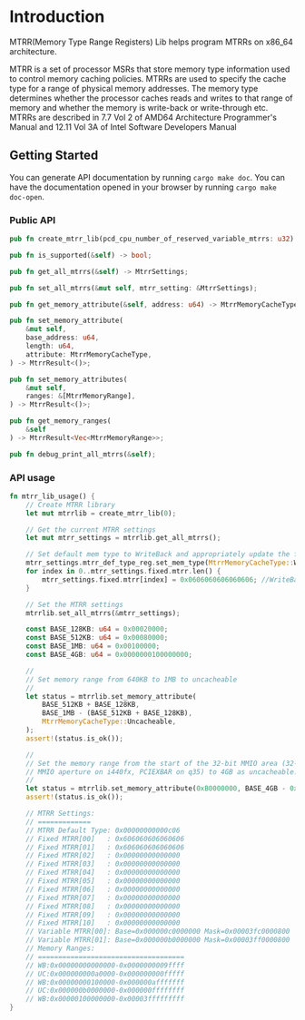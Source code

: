 # Introduction

MTRR(Memory Type Range Registers) Lib helps program MTRRs on x86_64
architecture.

MTRR is a set of processor MSRs that store memory type information used to
control memory caching policies. MTRRs are used to specify the cache type
for a range of physical memory addresses. The memory type determines whether
the processor caches reads and writes to that range of memory and whether
the memory is write-back or write-through etc. MTRRs are described in 7.7
Vol 2 of AMD64 Architecture Programmer's Manual and 12.11 Vol 3A of Intel
Software Developers Manual

## Getting Started

You can generate API documentation by running `cargo make doc`. You can have the documentation opened in your browser
by running `cargo make doc-open`.

### Public API

```rust
pub fn create_mtrr_lib(pcd_cpu_number_of_reserved_variable_mtrrs: u32) -> MtrrLib;

pub fn is_supported(&self) -> bool;

pub fn get_all_mtrrs(&self) -> MtrrSettings;

pub fn set_all_mtrrs(&mut self, mtrr_setting: &MtrrSettings);

pub fn get_memory_attribute(&self, address: u64) -> MtrrMemoryCacheType;

pub fn set_memory_attribute(
    &mut self,
    base_address: u64,
    length: u64,
    attribute: MtrrMemoryCacheType,
) -> MtrrResult<()>;

pub fn set_memory_attributes(
    &mut self,
    ranges: &[MtrrMemoryRange],
) -> MtrrResult<()>;

pub fn get_memory_ranges(
    &self
) -> MtrrResult<Vec<MtrrMemoryRange>>;

pub fn debug_print_all_mtrrs(&self);
```

### API usage

```rust
fn mtrr_lib_usage() {
    // Create MTRR library
    let mut mtrrlib = create_mtrr_lib(0);

    // Get the current MTRR settings
    let mut mtrr_settings = mtrrlib.get_all_mtrrs();

    // Set default mem type to WriteBack and appropriately update the fixed mtrr
    mtrr_settings.mtrr_def_type_reg.set_mem_type(MtrrMemoryCacheType::WriteBack as u8);
    for index in 0..mtrr_settings.fixed.mtrr.len() {
        mtrr_settings.fixed.mtrr[index] = 0x0606060606060606; //WriteBack
    }

    // Set the MTRR settings
    mtrrlib.set_all_mtrrs(&mtrr_settings);

    const BASE_128KB: u64 = 0x00020000;
    const BASE_512KB: u64 = 0x00080000;
    const BASE_1MB: u64 = 0x00100000;
    const BASE_4GB: u64 = 0x0000000100000000;

    //
    // Set memory range from 640KB to 1MB to uncacheable
    //
    let status = mtrrlib.set_memory_attribute(
        BASE_512KB + BASE_128KB,
        BASE_1MB - (BASE_512KB + BASE_128KB),
        MtrrMemoryCacheType::Uncacheable,
    );
    assert!(status.is_ok());

    //
    // Set the memory range from the start of the 32-bit MMIO area (32-bit PCI
    // MMIO aperture on i440fx, PCIEXBAR on q35) to 4GB as uncacheable.
    //
    let status = mtrrlib.set_memory_attribute(0xB0000000, BASE_4GB - 0xB0000000, MtrrMemoryCacheType::Uncacheable);
    assert!(status.is_ok());

    // MTRR Settings:
    // =============
    // MTRR Default Type: 0x00000000000c06
    // Fixed MTRR[00]   : 0x606060606060606
    // Fixed MTRR[01]   : 0x606060606060606
    // Fixed MTRR[02]   : 0x00000000000000
    // Fixed MTRR[03]   : 0x00000000000000
    // Fixed MTRR[04]   : 0x00000000000000
    // Fixed MTRR[05]   : 0x00000000000000
    // Fixed MTRR[06]   : 0x00000000000000
    // Fixed MTRR[07]   : 0x00000000000000
    // Fixed MTRR[08]   : 0x00000000000000
    // Fixed MTRR[09]   : 0x00000000000000
    // Fixed MTRR[10]   : 0x00000000000000
    // Variable MTRR[00]: Base=0x000000c0000000 Mask=0x00003fc0000800
    // Variable MTRR[01]: Base=0x000000b0000000 Mask=0x00003ff0000800
    // Memory Ranges:
    // ====================================
    // WB:0x00000000000000-0x0000000009ffff
    // UC:0x000000000a0000-0x000000000fffff
    // WB:0x00000000100000-0x000000afffffff
    // UC:0x000000b0000000-0x000000ffffffff
    // WB:0x00000100000000-0x00003fffffffff
}

```
